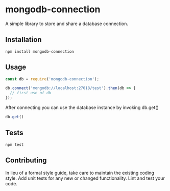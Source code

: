 mongodb-connection
=========

A simple library to store and share a database connection.

## Installation

  `npm install mongodb-connection`

## Usage

```javascript
const db = require('mongodb-connection');

db.connect('mongodb://localhost:27018/test').then(db => {
  // first use of db
});
```
After connecting you can use the database instance by invoking db.get()

```javascript
db.get()
```

## Tests

  `npm test`

## Contributing

In lieu of a formal style guide, take care to maintain the existing
coding style. Add unit tests for any new or changed
functionality. Lint and test your code.
